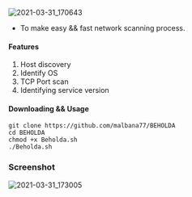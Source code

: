 
![2021-03-31_170643](https://user-images.githubusercontent.com/77072306/113157402-dc660800-9208-11eb-8450-0f59bb8626ab.png)

* To make easy && fast network scanning process.

#### Features
1. Host discovery
2. Identify OS 
3. TCP Port scan
4. Identifying service version

#### Downloading && Usage
```
git clone https://github.com/malbana77/BEHOLDA
cd BEHOLDA
chmod +x Beholda.sh
./Beholda.sh
```
### Screenshot

![2021-03-31_173005](https://user-images.githubusercontent.com/77072306/113161284-ea3a7e00-9246-11eb-9418-74a701bbc0d6.png)
